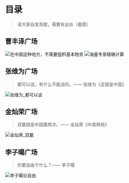 # 目录

> 请大家自发贡献，需要有出处（截图）

## 曹丰泽广场  

![在中国这种地方，不需要囤积基本物资](https://github.com/jiayouba233/run/blob/main/%E5%BC%A0%E7%BB%B4%E4%B8%BA%E9%99%88%E5%B9%B3%E6%9B%B9%E4%B8%B0%E6%B3%BD%E7%AD%89%E7%9F%A5%E5%90%8D%E8%A8%80%E8%AE%BA%E6%94%B6%E9%9B%86/%E6%9B%B9%E4%B8%B0%E6%B3%BD/%E5%9C%A8%E4%B8%AD%E5%9B%BD%E8%BF%99%E7%A7%8D%E5%9C%B0%E6%96%B9%EF%BC%8C%E4%B8%8D%E9%9C%80%E8%A6%81%E5%9B%A4%E7%A7%AF%E5%9F%BA%E6%9C%AC%E7%89%A9%E8%B5%84.jpg)
![海量专家精确计算](https://github.com/jiayouba233/run/blob/main/%E5%BC%A0%E7%BB%B4%E4%B8%BA%E9%99%88%E5%B9%B3%E6%9B%B9%E4%B8%B0%E6%B3%BD%E7%AD%89%E7%9F%A5%E5%90%8D%E8%A8%80%E8%AE%BA%E6%94%B6%E9%9B%86/%E6%9B%B9%E4%B8%B0%E6%B3%BD/%E6%B5%B7%E4%B8%93%E7%B2%BE%E7%AE%97%E6%AF%94%E6%88%91%E6%87%82%E6%9B%B4%E6%AF%94%E4%BD%A0%E6%87%82.jpg)

## 张维为广场

> 都可以谈，有什么不能谈的。—— 张维为《这就是中国》

![张维为_都可以谈](https://github.com/jiayouba233/run/blob/main/%E5%BC%A0%E7%BB%B4%E4%B8%BA%E9%99%88%E5%B9%B3%E6%9B%B9%E4%B8%B0%E6%B3%BD%E7%AD%89%E7%9F%A5%E5%90%8D%E8%A8%80%E8%AE%BA%E6%94%B6%E9%9B%86/%E5%BC%A0%E7%BB%B4%E4%B8%BA/%E5%BC%A0%E7%BB%B4%E4%B8%BA_%E9%83%BD%E5%8F%AF%E4%BB%A5%E8%B0%88.jpg)

## 金灿荣广场

> 双赢就是中国赢两次。—— 金灿荣《中美棋局》

![金灿荣_双赢](https://github.com/jiayouba233/run/blob/main/%E5%BC%A0%E7%BB%B4%E4%B8%BA%E9%99%88%E5%B9%B3%E6%9B%B9%E4%B8%B0%E6%B3%BD%E7%AD%89%E7%9F%A5%E5%90%8D%E8%A8%80%E8%AE%BA%E6%94%B6%E9%9B%86/%E9%87%91%E7%81%BF%E8%8D%A3/%E9%87%91%E7%81%BF%E8%8D%A3_%E5%8F%8C%E8%B5%A2.jpg)

## 李子暘广场

> 你要自由干什么？—— 李子暘

![李子暘论自由](https://github.com/jiayouba233/run/blob/main/%E5%BC%A0%E7%BB%B4%E4%B8%BA%E9%99%88%E5%B9%B3%E6%9B%B9%E4%B8%B0%E6%B3%BD%E7%AD%89%E7%9F%A5%E5%90%8D%E8%A8%80%E8%AE%BA%E6%94%B6%E9%9B%86/%E6%9D%8E%E5%AD%90%E6%9A%98/%E6%9D%8E%E5%AD%90%E6%9A%98%E8%AE%BA%E8%87%AA%E7%94%B1.png)
